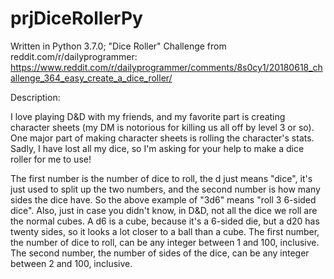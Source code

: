 # prjDiceRollerPy
Written in Python 3.7.0; "Dice Roller" Challenge from reddit.com/r/dailyprogrammer: https://www.reddit.com/r/dailyprogrammer/comments/8s0cy1/20180618_challenge_364_easy_create_a_dice_roller/

Description: 

I love playing D&D with my friends, and my favorite part is creating character
sheets (my DM is notorious for killing us all off by level 3 or so). One major part of making 
character sheets is rolling the character's stats. Sadly, I have lost all my dice, so I'm asking 
for your help to make a dice roller for me to use!

The first number is the number of dice to roll, the d just means "dice", it's just used to split 
up the two numbers, and the second number is how many sides the dice have. So the above example of "3d6" 
means "roll 3 6-sided dice". Also, just in case you didn't know, in D&D, not all the dice we roll are the 
normal cubes. A d6 is a cube, because it's a 6-sided die, but a d20 has twenty sides, so it looks a lot closer to a ball than a cube.
The first number, the number of dice to roll, can be any integer between 1 and 100, inclusive.
The second number, the number of sides of the dice, can be any integer between 2 and 100, inclusive.

